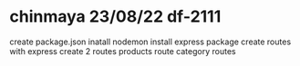 # chinmaya 23/08/22 df-2111
create package.json
inatall nodemon 
install express package
create routes with express
create 2 routes 
products route 
category routes
